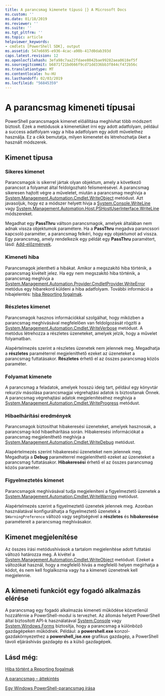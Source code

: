 ```yaml
---
title: A parancsmag kimenete típusú |} A Microsoft Docs
ms.custom: ''
ms.date: 01/18/2019
ms.reviewer: ''
ms.suite: ''
ms.tgt_pltfrm: ''
ms.topic: article
helpviewer_keywords:
- cmdlets [PowerShell SDK], output
ms.assetid: 547e6695-e936-4cac-a90b-417d0dab393d
caps.latest.revision: 12
ms.openlocfilehash: 3efa98c7aa22fdaee8042bae99282aea0618ef5f
ms.sourcegitcommit: b6871f21bd666f9cd71dd336bb3f844cf472b56c
ms.translationtype: MT
ms.contentlocale: hu-HU
ms.lasthandoff: 02/03/2019
ms.locfileid: "56845359"
---
```

# <a name="types-of-cmdlet-output"></a>A parancsmag kimeneti típusai

PowerShell parancsmagok kimenet előállítása meghívhat több módszert biztosít. Ezek a metódusok a kimenetüket írni egy adott adatfolyam, például a success adatfolyam vagy a hiba adatfolyam egy adott művelethez használja. Ez a cikk bemutatja, milyen kimenetet és létrehozhatja őket a használt módszerek.

## <a name="types-of-output"></a>Kimenet típusa

### <a name="success-output"></a>Sikeres kimenet

Parancsmagok is sikerrel jártak olyan objektum, amely a következő parancsot a folyamat által feldolgozható felismerésével. A parancsmag sikeresen hajtott végre a műveletet, miután a parancsmag meghívja a [System.Management.Automation.Cmdlet.WriteObject](/dotnet/api/System.Management.Automation.Cmdlet.WriteObject) metódust. Azt javasoljuk, hogy ez a módszer helyett hívja a [System.Console.WriteLine](/dotnet/api/System.Console.WriteLine) vagy [System.Management.Automation.Host.PSHostUserInterface.WriteLine](/dotnet/api/System.Management.Automation.Host.PSHostUserInterface.WriteLine) módszereket.

Megadhat egy **PassThru** váltson parancsmagok, amelyek általában nem adnak vissza objektumok paramétere.
Ha a **PassThru** megadva parancssori kapcsoló paraméter, a parancsmag felkéri, hogy egy objektumot ad vissza. Egy parancsmag, amely rendelkezik egy példát egy **PassThru** paramétert, lásd: [Add-előzmények](/powershell/module/Microsoft.PowerShell.Core/Add-History).

### <a name="error-output"></a>Kimeneti hiba

Parancsmagok jelentheti a hibákat. Amikor a megszakító hiba történik, a parancsmag kivételt jelez. Ha egy nem megszakító hiba történik, a parancsmag meghívja a [System.Management.Automation.Provider.CmdletProvider.WriteError](/dotnet/api/System.Management.Automation.Provider.CmdletProvider.WriteError) metódus egy hibarekord küldeni a hiba adatfolyam. További információ a hibajelentés: [hiba Reporting fogalmak](./error-reporting-concepts.md).

### <a name="verbose-output"></a>Részletes kimenet

Parancsmagok hasznos információkkal szolgálhat, hogy miközben a parancsmag meghívásával megfelelően van feldolgozását rögzíti a [System.Management.Automation.Cmdlet.WriteVerbose](/dotnet/api/System.Management.Automation.Cmdlet.WriteVerbose) metódust. A metódus létrehozza a részletes üzeneteket, amelyek jelzik, hogy a művelet folyamatban.

Alapértelmezés szerint a részletes üzenetek nem jelennek meg. Megadhatja a **részletes** paraméterrel megjeleníthető ezeket az üzeneteket a parancsmag futtatásakor. **Részletes** érhető el az összes parancsmag közös paraméter.

### <a name="progress-output"></a>Folyamat kimenete

A parancsmag a feladatok, amelyek hosszú ideig tart, például egy könyvtár rekurzív másolása parancsmagjai végrehajtási adatok is biztosítanak Önnek. A parancsmag végrehajtási adatok megjelenítéséhez meghívja a [System.Management.Automation.Cmdlet.WriteProgress](/dotnet/api/System.Management.Automation.Cmdlet.WriteProgress) metódust.

### <a name="debug-output"></a>Hibaelhárítási eredmények

Parancsmagok biztosíthat hibakeresési üzeneteket, amelyek hasznosak, a parancsmag-kód hibaelhárítása során. Hibakeresési információkat a parancsmag megjeleníthető meghívja a [System.Management.Automation.Cmdlet.WriteDebug](/dotnet/api/System.Management.Automation.Cmdlet.WriteDebug) metódust.

Alapértelmezés szerint hibakeresési üzeneteket nem jelennek meg. Megadhatja a **Debug** paraméterrel megjeleníthető ezeket az üzeneteket a parancsmag futtatásakor. **Hibakeresési** érhető el az összes parancsmag közös paraméter.

### <a name="warning-output"></a>Figyelmeztetés kimenet

Parancsmagok meghívásával tudja megjeleníteni a figyelmeztető üzenetek a [System.Management.Automation.Cmdlet.WriteWarning](/dotnet/api/System.Management.Automation.Cmdlet.WriteWarning) metódust.

Alapértelmezés szerint a figyelmeztető üzenetek jelennek meg. Azonban használatával konfigurálhatja a figyelmeztető üzenetek a `$WarningPreference` változó vagy segítségével a **részletes** és **hibakeresése** paramétereit a parancsmag meghívásakor.

## <a name="displaying-output"></a>Kimenet megjelenítése

Az összes írási metódushívások a tartalom megjelenítése adott futtatási változó határozza meg. A kivétel a [System.Management.Automation.Cmdlet.WriteObject](/dotnet/api/System.Management.Automation.Cmdlet.WriteObject) metódust. Ezeket a változókat használ, hogy a megfelelő hívás a megfelelő helyen megírhatja a kódot, és nem kell foglalkoznia vagy ha a kimeneti üzenetnek kell megjelennie.

## <a name="accessing-the-output-functionality-of-a-host-application"></a>A kimeneti funkciót egy fogadó alkalmazás elérése

A parancsmag egy fogadó alkalmazás kimeneti működése közvetlenül hozzáférnie a PowerShell-modul is tervezhet. Az állomás helyett PowerShell által biztosított API-k használatával [System.Console](/dotnet/api/System.Console) vagy [System.Windows.Forms](/dotnet/api/System.Windows.Forms) biztosítja, hogy a parancsmag a különböző gazdagépeken működnek. Például: a **powershell.exe** konzol-gazdakörnyezethez a **powershell_ise.exe** grafikus gazdagép, a PowerShell távoli eljáráshívás gazdagép és a külső gazdagépek.

## <a name="see-also"></a>Lásd még:

[Hiba történt a Reporting fogalmak](./error-reporting-concepts.md)

[A parancsmag – áttekintés](./cmdlet-overview.md)

[Egy Windows PowerShell-parancsmag írása](./writing-a-windows-powershell-cmdlet.md)